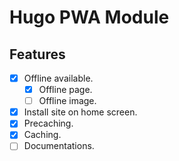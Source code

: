# Hugo PWA Module

## Features

- [x] Offline available.
  - [x] Offline page.
  - [ ] Offline image.
- [x] Install site on home screen.
- [x] Precaching.
- [x] Caching.
- [ ] Documentations.
